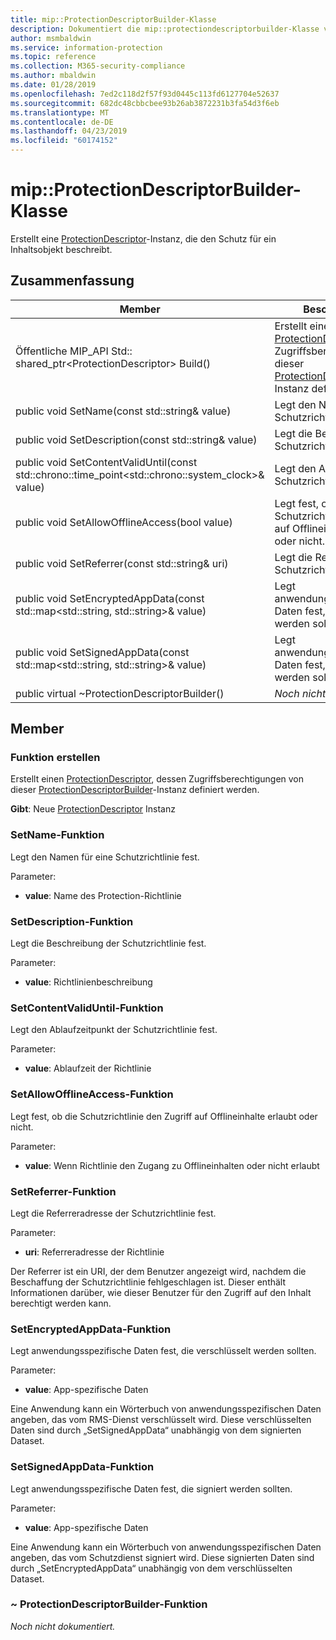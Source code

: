 ```yaml
---
title: mip::ProtectionDescriptorBuilder-Klasse
description: Dokumentiert die mip::protectiondescriptorbuilder-Klasse von der Microsoft Information Protection (MIP) SDK.
author: msmbaldwin
ms.service: information-protection
ms.topic: reference
ms.collection: M365-security-compliance
ms.author: mbaldwin
ms.date: 01/28/2019
ms.openlocfilehash: 7ed2c118d2f57f93d0445c113fd6127704e52637
ms.sourcegitcommit: 682dc48cbbcbee93b26ab3872231b3fa54d3f6eb
ms.translationtype: MT
ms.contentlocale: de-DE
ms.lasthandoff: 04/23/2019
ms.locfileid: "60174152"
---
```

# <a name="class-mipprotectiondescriptorbuilder"></a>mip::ProtectionDescriptorBuilder-Klasse 
Erstellt eine [ProtectionDescriptor](class_mip_protectiondescriptor.md)-Instanz, die den Schutz für ein Inhaltsobjekt beschreibt.
  
## <a name="summary"></a>Zusammenfassung
 Member                        | Beschreibungen                                
--------------------------------|---------------------------------------------
Öffentliche MIP_API Std:: shared_ptr\<ProtectionDescriptor\> Build()  |  Erstellt einen [ProtectionDescriptor](class_mip_protectiondescriptor.md), dessen Zugriffsberechtigungen von dieser [ProtectionDescriptorBuilder](class_mip_protectiondescriptorbuilder.md)-Instanz definiert werden.
public void SetName(const std::string& value)  |  Legt den Namen für eine Schutzrichtlinie fest.
public void SetDescription(const std::string& value)  |  Legt die Beschreibung der Schutzrichtlinie fest.
public void SetContentValidUntil(const std::chrono::time_point\<std::chrono::system_clock\>& value)  |  Legt den Ablaufzeitpunkt der Schutzrichtlinie fest.
public void SetAllowOfflineAccess(bool value)  |  Legt fest, ob die Schutzrichtlinie den Zugriff auf Offlineinhalte erlaubt oder nicht.
public void SetReferrer(const std::string& uri)  |  Legt die Referreradresse der Schutzrichtlinie fest.
public void SetEncryptedAppData(const std::map\<std::string, std::string\>& value)  |  Legt anwendungsspezifische Daten fest, die verschlüsselt werden sollten.
public void SetSignedAppData(const std::map\<std::string, std::string\>& value)  |  Legt anwendungsspezifische Daten fest, die signiert werden sollten.
public virtual ~ProtectionDescriptorBuilder()  | _Noch nicht dokumentiert._
  
## <a name="members"></a>Member
  
### <a name="build-function"></a>Funktion erstellen
Erstellt einen [ProtectionDescriptor](class_mip_protectiondescriptor.md), dessen Zugriffsberechtigungen von dieser [ProtectionDescriptorBuilder](class_mip_protectiondescriptorbuilder.md)-Instanz definiert werden.

  
**Gibt**: Neue [ProtectionDescriptor](class_mip_protectiondescriptor.md) Instanz
  
### <a name="setname-function"></a>SetName-Funktion
Legt den Namen für eine Schutzrichtlinie fest.

Parameter:  
* **value**: Name des Protection-Richtlinie


  
### <a name="setdescription-function"></a>SetDescription-Funktion
Legt die Beschreibung der Schutzrichtlinie fest.

Parameter:  
* **value**: Richtlinienbeschreibung


  
### <a name="setcontentvaliduntil-function"></a>SetContentValidUntil-Funktion
Legt den Ablaufzeitpunkt der Schutzrichtlinie fest.

Parameter:  
* **value**: Ablaufzeit der Richtlinie


  
### <a name="setallowofflineaccess-function"></a>SetAllowOfflineAccess-Funktion
Legt fest, ob die Schutzrichtlinie den Zugriff auf Offlineinhalte erlaubt oder nicht.

Parameter:  
* **value**: Wenn Richtlinie den Zugang zu Offlineinhalten oder nicht erlaubt


  
### <a name="setreferrer-function"></a>SetReferrer-Funktion
Legt die Referreradresse der Schutzrichtlinie fest.

Parameter:  
* **uri**: Referreradresse der Richtlinie


Der Referrer ist ein URI, der dem Benutzer angezeigt wird, nachdem die Beschaffung der Schutzrichtlinie fehlgeschlagen ist. Dieser enthält Informationen darüber, wie dieser Benutzer für den Zugriff auf den Inhalt berechtigt werden kann.
  
### <a name="setencryptedappdata-function"></a>SetEncryptedAppData-Funktion
Legt anwendungsspezifische Daten fest, die verschlüsselt werden sollten.

Parameter:  
* **value**: App-spezifische Daten


Eine Anwendung kann ein Wörterbuch von anwendungsspezifischen Daten angeben, das vom RMS-Dienst verschlüsselt wird. Diese verschlüsselten Daten sind durch „SetSignedAppData“ unabhängig von dem signierten Dataset.
  
### <a name="setsignedappdata-function"></a>SetSignedAppData-Funktion
Legt anwendungsspezifische Daten fest, die signiert werden sollten.

Parameter:  
* **value**: App-spezifische Daten


Eine Anwendung kann ein Wörterbuch von anwendungsspezifischen Daten angeben, das vom Schutzdienst signiert wird. Diese signierten Daten sind durch „SetEncryptedAppData“ unabhängig von dem verschlüsselten Dataset.
  
### <a name="protectiondescriptorbuilder-function"></a>~ ProtectionDescriptorBuilder-Funktion
_Noch nicht dokumentiert._
